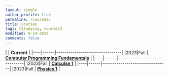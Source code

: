 ```yaml
---
layout: single
author_profile: true
permalink: /courses/
title: Courses
tags: [Studying, courses]
modified: 9-14-2019
comments: false
---
```



|           | **Current**                    |
|----|------|--------------------------------|
|2023|Fall  | **<a href="">Computer Programming Fundamentals</a>**         |
|----|------|--------------------------------|
|2023|Fall  | **<a href="/ds98/">Calculse 1</a>** |
|----|------|--------------------------------|
|2023|Fall  | **<a href="">Physics 1</a>** |

